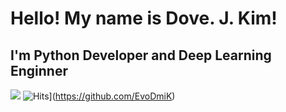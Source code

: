 # **Hello! My name is Dove. J. Kim!**
## **I'm Python Developer and Deep Learning Enginner**
![](https://img.shields.io/github/followers/EvoDmiK?style=social)
![Hits](https://hits.seeyoufarm.com/api/count/incr/badge.svg?url=https%3A%2F%2Fgithub.com%2Fgjbae1212%2Fhit-counter)](https://github.com/EvoDmiK)  
